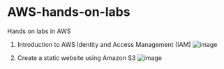 # AWS-hands-on-labs
Hands on labs in AWS

1. Introduction to AWS Identity and Access Management (IAM)
![image](https://github.com/Abinash04/AWS-hands-on-labs/assets/15240069/b10fc484-64c7-48c0-986e-e667d99d2c9f)

2. Create a static website using Amazon S3
![image](https://github.com/Abinash04/AWS-hands-on-labs/assets/15240069/ae108a83-51af-4420-9438-88eeaf2988f5)

